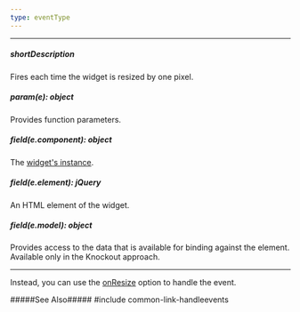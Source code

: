 ```yaml
---
type: eventType
---
```

---
##### shortDescription
Fires each time the widget is resized by one pixel.

##### param(e): object
Provides function parameters.

##### field(e.component): object
The [widget's instance](/api-reference/10%20UI%20Widgets/Component/3%20Methods/instance().md '{basewidgetpath}/Methods/#instance').

##### field(e.element): jQuery
An HTML element of the widget.

##### field(e.model): object
Provides access to the data that is available for binding against the element. Available only in the Knockout approach.

---
Instead, you can use the [onResize](/api-reference/10%20UI%20Widgets/dxPopup/1%20Configuration/onResize.md '/Documentation/ApiReference/UI_Widgets/dxPopup/Configuration/#onResize') option to handle the event.

#####See Also#####
#include common-link-handleevents